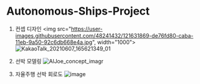 # Autonomous-Ships-Project

1. 컨셉 디자인
<img src="https://user-images.githubusercontent.com/48241432/121631869-de76fd80-caba-11eb-9a50-92c6db668e4a.jpg", width="1000">
![KakaoTalk_20210607_165621349_01](https://user-images.githubusercontent.com/48241432/121632183-81c81280-cabb-11eb-9dc1-54577e54cc76.jpg)


2. 선박 모델링
![AlJoe_concept_imagr](https://user-images.githubusercontent.com/48241432/121631891-e8006580-caba-11eb-81ce-842ff6e8f27a.jpg)

3. 자율주행 선박 회로도
![image](https://user-images.githubusercontent.com/48241432/121631779-b38ca980-caba-11eb-9404-4c04b5fae526.png)


